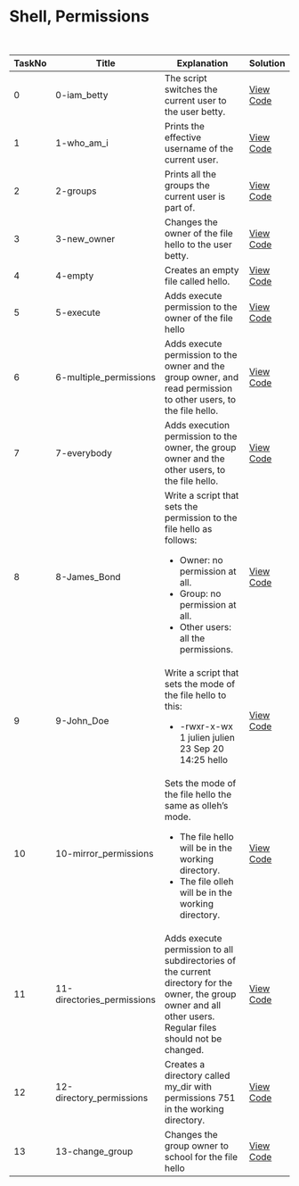 <h1> Shell, Permissions </h1><br/>

| TaskNo | Title | Explanation | Solution |
|--------|--------|--------|--------|
| 0 | 0-iam_betty | The script switches the current user to the user betty. | <a href = "https://github.com/Gtindi/alx-system_engineering-devops/blob/main/0x01-shell_permissions/0-iam_betty"> View Code </a> |
| 1 | 1-who_am_i | Prints the effective username of the current user. | <a href = "https://github.com/Gtindi/alx-system_engineering-devops/blob/main/0x01-shell_permissions/1-who_am_i"> View Code </a> |
| 2 | 2-groups | Prints all the groups the current user is part of. | <a href="https://github.com/Gtindi/alx-system_engineering-devops/blob/main/0x01-shell_permissions/2-groups"> View Code </a> |
| 3 | 3-new_owner | Changes the owner of the file hello to the user betty. | <a href = "https://github.com/Gtindi/alx-system_engineering-devops/blob/main/0x01-shell_permissions/3-new_owner"> View Code </a> |
| 4 | 4-empty | Creates an empty file called hello. | <a href = "https://github.com/Gtindi/alx-system_engineering-devops/blob/main/0x01-shell_permissions/4-empty"> View Code </a> |
| 5 | 5-execute | Adds execute permission to the owner of the file hello | <a href="https://github.com/Gtindi/alx-system_engineering-devops/blob/main/0x01-shell_permissions/5-execute"> View Code </a> |
| 6 | 6-multiple_permissions | Adds execute permission to the owner and the group owner, and read permission to other users, to the file hello. | <a href = "https://github.com/Gtindi/alx-system_engineering-devops/blob/main/0x01-shell_permissions/6-multiple_permissions"> View Code </a> |
| 7 | 7-everybody | Adds execution permission to the owner, the group owner and the other users, to the file hello. | <a href="https://github.com/Gtindi/alx-system_engineering-devops/blob/main/0x01-shell_permissions/7-everybody"> View Code </a> |
| 8 | 8-James_Bond | Write a script that sets the permission to the file hello as follows: <ul><li>Owner: no permission at all.</li> <li>Group: no permission at all.</li> <li>Other users: all the permissions.</li> </ul> | <a href = "https://github.com/Gtindi/alx-system_engineering-devops/blob/main/0x01-shell_permissions/8-James_Bond"> View Code </a> |
| 9 | 9-John_Doe | Write a script that sets the mode of the file hello to this:<ul><li> -rwxr-x-wx 1 julien julien 23 Sep 20 14:25 hello </li></ul> | <a href = "https://github.com/Gtindi/alx-system_engineering-devops/blob/main/0x01-shell_permissions/9-John_Doe"> View Code </a> |
| 10 | 10-mirror_permissions | Sets the mode of the file hello the same as olleh’s mode. <ul><li>The file hello will be in the working directory.</li> <li>The file olleh will be in the working directory.</li> </ul> | <a href = "https://github.com/Gtindi/alx-system_engineering-devops/blob/main/0x01-shell_permissions/10-mirror_permissions"> View Code <a> |
| 11 | 11-directories_permissions | Adds execute permission to all subdirectories of the current directory for the owner, the group owner and all other users. Regular files should not be changed. | <a href = "https://github.com/Gtindi/alx-system_engineering-devops/blob/main/0x01-shell_permissions/11-directories_permissions"> View Code </a> |
| 12 | 12-directory_permissions | Creates a directory called my_dir with permissions 751 in the working directory. | <a href = "https://github.com/Gtindi/alx-system_engineering-devops/blob/main/0x01-shell_permissions/12-directory_permissions"> View Code </a> |
| 13 | 13-change_group | Changes the group owner to school for the file hello | <a href = "https://github.com/Gtindi/alx-system_engineering-devops/blob/main/0x01-shell_permissions/13-change_group"> View Code </a> |